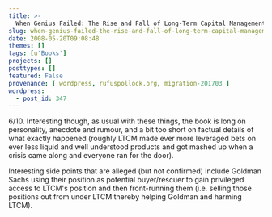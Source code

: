 ```yaml
---
title: >-
  When Genius Failed: The Rise and Fall of Long-Term Capital Management by Roger Lowenstein
slug: when-genius-failed-the-rise-and-fall-of-long-term-capital-management-by-roger-lowenstein
date: 2008-05-20T09:08:48
themes: []
tags: [u'Books']
projects: []
posttypes: []
featured: False
provenance: [ wordpress, rufuspollock.org, migration-201703 ]
wordpress:
  - post_id: 347
---
```


6/10. Interesting though, as usual with these things, the book is long on personality, anecdote and rumour, and a bit too short on factual details of what exactly happened (roughly LTCM made ever more leveraged bets on ever less liquid and well understood products and got mashed up when a crisis came along and everyone ran for the door).

Interesting side points that are alleged (but not confirmed) include Goldman Sachs using their position as potential buyer/rescuer to gain privileged access to LTCM's position and then front-running them (i.e. selling those positions out from under LTCM thereby helping Goldman and harming LTCM).

